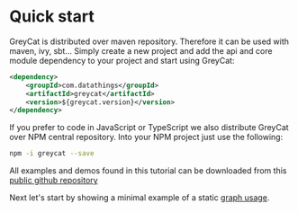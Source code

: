 # Quick start

GreyCat is distributed over maven repository.
Therefore it can be used with maven, ivy, sbt...
Simply create a new project and add the api and core module dependency to your project and start using GreyCat:

``` xml
<dependency>
	<groupId>com.datathings</groupId>
	<artifactId>greycat</artifactId>
	<version>${greycat.version}</version>
</dependency>
```

If you prefer to code in JavaScript or TypeScript we also distribute GreyCat over NPM central repository.
Into your NPM project just use the following:

``` sh
npm -i greycat --save
```

All examples and demos found in this tutorial can be downloaded from this [public github repository](https://github.com/datathings/greycat-samples)

Next let's start by showing a minimal example of a static [graph usage](minimal.md).
